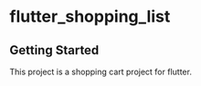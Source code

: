 # flutter_shopping_list


## Getting Started

This project is a shopping cart project for flutter.

